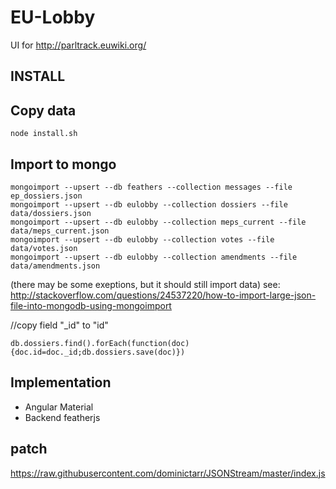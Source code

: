 # EU-Lobby

UI for http://parltrack.euwiki.org/

## INSTALL

Copy data
---------
```
node install.sh
```

Import to mongo
--------------
```
mongoimport --upsert --db feathers --collection messages --file ep_dossiers.json
mongoimport --upsert --db eulobby --collection dossiers --file data/dossiers.json 
mongoimport --upsert --db eulobby --collection meps_current --file data/meps_current.json 
mongoimport --upsert --db eulobby --collection votes --file data/votes.json 
mongoimport --upsert --db eulobby --collection amendments --file data/amendments.json 
```
(there may be some exeptions, but it should still import data)
see: http://stackoverflow.com/questions/24537220/how-to-import-large-json-file-into-mongodb-using-mongoimport

//copy field "_id" to "id"
```
db.dossiers.find().forEach(function(doc){doc.id=doc._id;db.dossiers.save(doc)})

```



## Implementation

* Angular Material
* Backend featherjs

## patch
https://raw.githubusercontent.com/dominictarr/JSONStream/master/index.js
